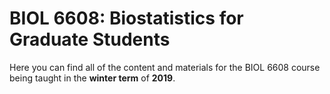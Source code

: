 # BIOL 6608: Biostatistics for Graduate Students
Here you can find all of the content and materials for the BIOL 6608 course being taught in the **winter term** of **2019**.
